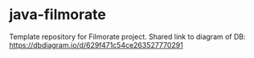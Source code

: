 # java-filmorate
Template repository for Filmorate project.
Shared link to diagram of DB:
https://dbdiagram.io/d/629f471c54ce263527770291